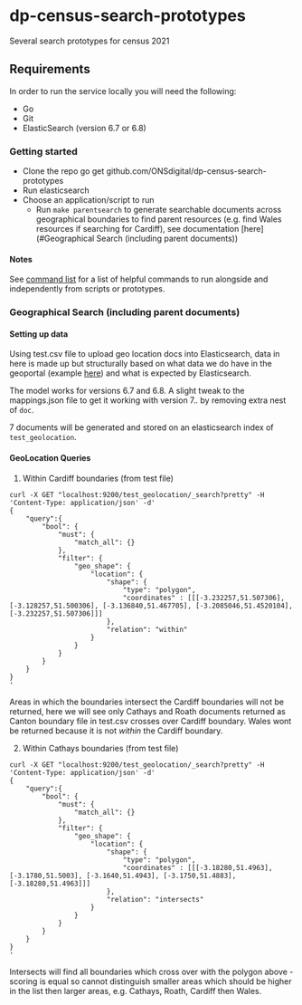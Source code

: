 # dp-census-search-prototypes
Several search prototypes for census 2021

## Requirements

In order to run the service locally you will need the following:

- Go
- Git
- ElasticSearch (version 6.7 or 6.8)

### Getting started

- Clone the repo go get github.com/ONSdigital/dp-census-search-prototypes
- Run elasticsearch
- Choose an application/script to run
    - Run `make parentsearch` to generate searchable documents across geographical boundaries to find parent resources (e.g. find Wales resources if searching for Cardiff), see documentation [here](#Geographical Search (including parent documents))

#### Notes

See [command list](COMMANDS.md) for a list of helpful commands to run alongside and independently from scripts or prototypes.

### Geographical Search (including parent documents)

#### Setting up data

Using test.csv file to upload geo location docs into Elasticsearch, data in here is made up but structurally based on what data we do have in the geoportal (example [here](https://geoportal.statistics.gov.uk/datasets/london-assembly-constituencies-december-2018-boundaries-en-bfc/geoservice)) and what is expected by Elasticsearch.

The model works for versions 6.7 and 6.8. A slight tweak to the mappings.json file to get it working with version 7.*.* by removing extra nest of `doc`.

7 documents will be generated and stored on an elasticsearch index of `test_geolocation`.

#### GeoLocation Queries

1) Within Cardiff boundaries (from test file)

```
curl -X GET "localhost:9200/test_geolocation/_search?pretty" -H 'Content-Type: application/json' -d'
{
    "query":{
        "bool": {
            "must": {
                "match_all": {}
            },
            "filter": {
                "geo_shape": {
                    "location": {
                        "shape": {
                            "type": "polygon",
                            "coordinates" : [[[-3.232257,51.507306], [-3.128257,51.500306], [-3.136840,51.467705], [-3.2085046,51.4520104], [-3.232257,51.507306]]]
                        },
                        "relation": "within"
                    }
                }
            }
        }
    }
}
'
```

Areas in which the boundaries intersect the Cardiff boundaries will not be returned, here we will see only Cathays and Roath documents returned as Canton boundary file in test.csv crosses over Cardiff boundary. Wales wont be returned because it is not *within* the Cardiff boundary.

2) Within Cathays boundaries (from test file)

```
curl -X GET "localhost:9200/test_geolocation/_search?pretty" -H 'Content-Type: application/json' -d'
{
    "query":{
        "bool": {
            "must": {
                "match_all": {}
            },
            "filter": {
                "geo_shape": {
                    "location": {
                        "shape": {
                            "type": "polygon",
                            "coordinates" : [[[-3.18280,51.4963], [-3.1780,51.5003], [-3.1640,51.4943], [-3.1750,51.4883], [-3.18280,51.4963]]]
                        },
                        "relation": "intersects"
                    }
                }
            }
        }
    }
}
'
```

Intersects will find all boundaries which cross over with the polygon above - scoring is equal so cannot distinguish smaller areas which should be higher in the list then larger areas, e.g. Cathays, Roath, Cardiff then Wales.
